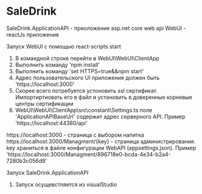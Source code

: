 # SaleDrink 
SaleDrink.ApplicationAPI - приоложение asp.net core web api
WebUI - reactJs приложение


Запуск WebUI с помощью react-scripts start
1. В командной строке перейти в WebUI\WebUI\ClientApp
2. Выполнить команду 'npm install'
3. Выполнить команду 'set HTTPS=true&&npm start'
4. Адрес пользовательского UI приложения должен быть 'https://localhost:3000'
5. Скорее всего потребуется устоновить ssl сертификат. Импортиртиовать его в файл и установить в доверенные корневые центры сертификации
6. WebUI\WebUI\ClientApp\src\constant\Settings.ts  поле 'ApplicationAPIBaseUrl' содержит адрес серверного API. Пример 'https://localhost:44380/api'

https://localhost:3000 - страница с выбором напитка 
https://localhost:3000/Managment/{key} - страница администрирования. key храниться в файле конфигурации WebAPI (appsettings.json). Пример 'https://localhost:3000/Managment/896718e0-bcda-4e34-b2a4-7280b3c056d9'

Запуск SaleDrink.ApplicationAPI
1. Запуск осущевстляется из visualStudio
